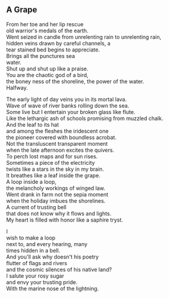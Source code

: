 A Grape
-------
From her toe and her lip rescue  
old warrior's medals of the earth.  
Went seized in candle from unrelenting rain to unrelenting rain,  
hidden veins drawn by careful channels, a  
tear stained bed begins to appreciate.  
Brings all the punctures sea  
water.  
Shut up and shut up like a praise.  
You are the chaotic god of a bird,  
the boney ness of the shoreline, the power of the water.  
Halfway.  
  
The early light of day veins you in its mortal lava.  
Wave of wave of river banks rolling down the sea.  
Some live but I entertain your broken glass like flute.  
Like the lethargic ash of schools promising from muzzled chalk.  
And the leaf to its hat  
and among the fleshes the iridescent one  
the pioneer covered with boundless acrobat.  
Not the transluscent transparent moment  
when the late afternoon excites the quivers.  
To perch lost maps and for sun rises.  
Sometimes a piece of the electricity  
twists like a stars in the sky in my brain.  
It breathes like a leaf inside the grape.  
A loop inside a loop,  
the melancholy workings of winged law.  
Went drank in farm not the sepia moment  
when the holiday imbues the shorelines.  
A current of trusting bell  
that does not know why it flows and lights.  
My heart is filled with honor like a saphire tryst.  
  
I  
wish to make a loop  
next to, and every hearing, many  
times hidden in a bell.  
And you'll ask why doesn't his poetry  
flutter of flags and rivers  
and the cosmic silences of his native land?  
I salute your rosy sugar  
and envy your trusting pride.  
With the marine nose of the lightning.  
